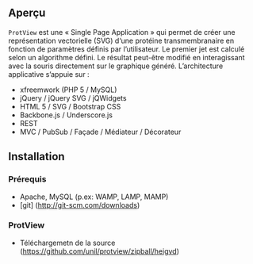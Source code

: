 Aperçu
------------

`ProtView` est une « Single Page Application » qui permet de créer une représentation vectorielle (SVG) d‘une protéine transmembranaire en fonction de paramètres définis par l’utilisateur. Le premier jet est calculé selon un algorithme défini. Le résultat peut-être modifié en interagissant avec la souris directement sur le graphique généré.
L’architecture applicative s’appuie sur :
  *	xfreemwork (PHP 5 / MySQL)
  * jQuery / jQuery SVG / jQWidgets
  * HTML 5 / SVG / Bootstrap CSS
  * Backbone.js / Underscore.js
  * REST
  * MVC / PubSub / Façade / Médiateur / Décorateur


Installation
------------

### Prérequis

  * Apache, MySQL (p.ex: WAMP, LAMP, MAMP)
  * [git] (http://git-scm.com/downloads)
  
### ProtView
  * Téléchargemetn de la source (https://github.com/unil/protview/zipball/heigvd)